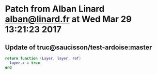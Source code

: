 # Patch from Alban Linard <alban@linard.fr> at Wed Mar 29 13:21:23 2017

## Update of truc@saucisson/test-ardoise:master

```lua
return function (Layer, layer, ref)
  layer.x = true
end
```

